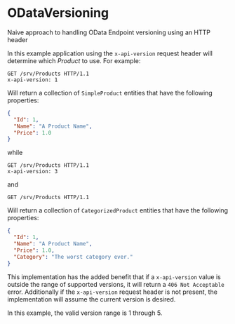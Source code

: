 ODataVersioning
===============

Naive approach to handling OData Endpoint versioning using an HTTP header


In this example application using the `x-api-version` request header will determine which *Product* to use. For example:

```
GET /srv/Products HTTP/1.1
x-api-version: 1
```
Will return a collection of `SimpleProduct` entities that have the following properties:
```json
{
  "Id": 1,
  "Name": "A Product Name",
  "Price": 1.0
}
```
while
```
GET /srv/Products HTTP/1.1
x-api-version: 3
```
and
```
GET /srv/Products HTTP/1.1
```
Will return a collection of `CategorizedProduct` entities that have the following properties:
```json
{
  "Id": 1,
  "Name": "A Product Name",
  "Price": 1.0,
  "Category": "The worst category ever."
}
```

This implementation has the added benefit that if a `x-api-version` value is outside the range of supported versions, it will return a `406 Not Acceptable` error. Additionally if the `x-api-version` request header is not present, the implementation will assume the current version is desired.

In this example, the valid version range is 1 through 5.
